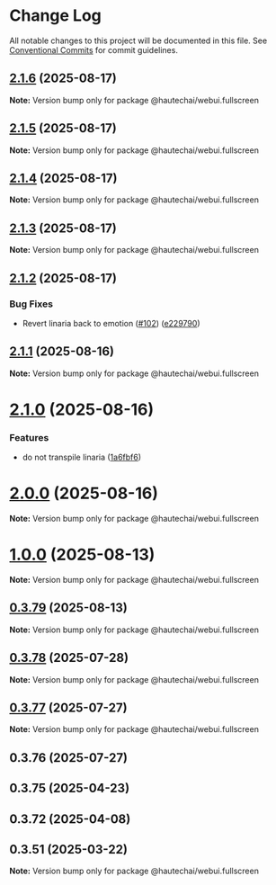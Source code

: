 # Change Log

All notable changes to this project will be documented in this file.
See [Conventional Commits](https://conventionalcommits.org) for commit guidelines.

## [2.1.6](https://github.com/HautechAI/webui/compare/@hautechai/webui.fullscreen@2.1.5...@hautechai/webui.fullscreen@2.1.6) (2025-08-17)

**Note:** Version bump only for package @hautechai/webui.fullscreen

## [2.1.5](https://github.com/HautechAI/webui/compare/@hautechai/webui.fullscreen@2.1.4...@hautechai/webui.fullscreen@2.1.5) (2025-08-17)

**Note:** Version bump only for package @hautechai/webui.fullscreen

## [2.1.4](https://github.com/HautechAI/webui/compare/@hautechai/webui.fullscreen@2.1.3...@hautechai/webui.fullscreen@2.1.4) (2025-08-17)

**Note:** Version bump only for package @hautechai/webui.fullscreen

## [2.1.3](https://github.com/HautechAI/webui/compare/@hautechai/webui.fullscreen@2.1.2...@hautechai/webui.fullscreen@2.1.3) (2025-08-17)

**Note:** Version bump only for package @hautechai/webui.fullscreen

## [2.1.2](https://github.com/HautechAI/webui/compare/@hautechai/webui.fullscreen@2.1.1...@hautechai/webui.fullscreen@2.1.2) (2025-08-17)

### Bug Fixes

- Revert linaria back to emotion ([#102](https://github.com/HautechAI/webui/issues/102)) ([e229790](https://github.com/HautechAI/webui/commit/e229790dae8eba4b3037bbe41365e5a73ab7f6dc))

## [2.1.1](https://github.com/HautechAI/webui/compare/@hautechai/webui.fullscreen@2.1.0...@hautechai/webui.fullscreen@2.1.1) (2025-08-16)

**Note:** Version bump only for package @hautechai/webui.fullscreen

# [2.1.0](https://github.com/HautechAI/webui/compare/@hautechai/webui.fullscreen@1.0.0...@hautechai/webui.fullscreen@2.1.0) (2025-08-16)

### Features

- do not transpile linaria ([1a6fbf6](https://github.com/HautechAI/webui/commit/1a6fbf6353a0e5028040006b5045170cf83f1ba0))

# [2.0.0](https://github.com/HautechAI/webui/compare/@hautechai/webui.fullscreen@1.0.0...@hautechai/webui.fullscreen@2.0.0) (2025-08-16)

**Note:** Version bump only for package @hautechai/webui.fullscreen

# [1.0.0](https://github.com/HautechAI/webui/compare/@hautechai/webui.fullscreen@0.3.79...@hautechai/webui.fullscreen@1.0.0) (2025-08-13)

**Note:** Version bump only for package @hautechai/webui.fullscreen

## [0.3.79](https://github.com/HautechAI/webui/compare/@hautechai/webui.fullscreen@0.3.78...@hautechai/webui.fullscreen@0.3.79) (2025-08-13)

**Note:** Version bump only for package @hautechai/webui.fullscreen

## [0.3.78](https://github.com/HautechAI/webui/compare/@hautechai/webui.fullscreen@0.3.77...@hautechai/webui.fullscreen@0.3.78) (2025-07-28)

**Note:** Version bump only for package @hautechai/webui.fullscreen

## [0.3.77](https://github.com/HautechAI/webui/compare/@hautechai/webui.fullscreen@0.3.76...@hautechai/webui.fullscreen@0.3.77) (2025-07-27)

**Note:** Version bump only for package @hautechai/webui.fullscreen

## 0.3.76 (2025-07-27)

## 0.3.75 (2025-04-23)

## 0.3.72 (2025-04-08)

## 0.3.51 (2025-03-22)

**Note:** Version bump only for package @hautechai/webui.fullscreen
